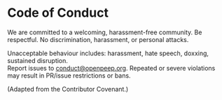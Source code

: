 # Code of Conduct

We are committed to a welcoming, harassment-free community. Be respectful. No discrimination, harassment, or personal attacks.

Unacceptable behaviour includes: harassment, hate speech, doxxing, sustained disruption.  
Report issues to conduct@openpeep.org. Repeated or severe violations may result in PR/issue restrictions or bans.

(Adapted from the Contributor Covenant.)
